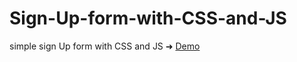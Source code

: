 # Sign-Up-form-with-CSS-and-JS
simple sign Up form with CSS and JS
➜ [Demo](https://ykalashnikov.github.io/Sign-Up-form-with-CSS-and-JS/.)


